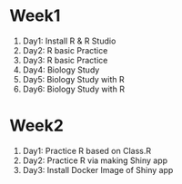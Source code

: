 # Week1
1. Day1: Install R & R Studio
2. Day2: R basic Practice
3. Day3: R basic Practice
4. Day4: Biology Study
5. Day5: Biology Study with R
6. Day6: Biology Study with R

# Week2
1. Day1: Practice R based on Class.R
2. Day2: Practice R via making Shiny app
3. Day3: Install Docker Image of Shiny app
